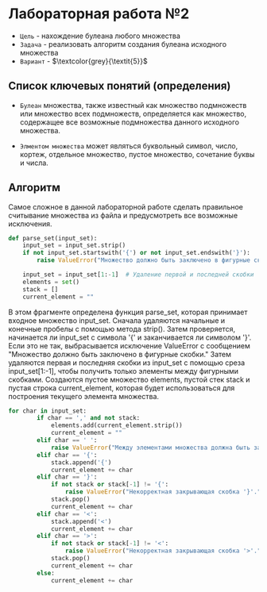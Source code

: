 # Лабораторная работа №2
- `Цель` - нахождение булеана любого множества
- `Задача` - реализовать алгоритм создания булеана исходного множества
- `Вариант` - $\textcolor{grey}{\textit{5}}$
## Список ключевых понятий (определения)
- `Булеан` множества, также известный как множество подмножеств или множество всех подмножеств, определяется как множество, содержащее все возможные подмножества данного исходного множества.

- `Элментом множества` может являться буквольный символ, число, кортеж, отдельное множество, пустое множество, сочетание буквы и числа.
## Алгоритм 
Самое сложное в данной лабораторной работе сделать правильное считывание множества из файла и предусмотреть все возможные исключения. 
```python
def parse_set(input_set):
    input_set = input_set.strip()
    if not input_set.startswith('{') or not input_set.endswith('}'):
        raise ValueError("Множество должно быть заключено в фигурные скобки.")

    input_set = input_set[1:-1]  # Удаление первой и последней скобки
    elements = set()
    stack = []
    current_element = ""
```
В этом фрагменте определена функция parse_set, которая принимает входное множество input_set. Сначала удаляются начальные и конечные пробелы с помощью метода strip(). Затем проверяется, начинается ли input_set с символа '{' и заканчивается ли символом '}'. Если это не так, выбрасывается исключение ValueError с сообщением "Множество должно быть заключено в фигурные скобки." Затем удаляются первая и последняя скобки из input_set с помощью среза input_set[1:-1], чтобы получить только элементы между фигурными скобками. Создаются пустое множество elements, пустой стек stack и пустая строка current_element, которая будет использоваться для построения текущего элемента множества.
```python
for char in input_set:
        if char == ',' and not stack:
            elements.add(current_element.strip())
            current_element = ""
        elif char == ' ':
            raise ValueError("Между элементами множества должна быть запятая.")
        elif char == '{':
            stack.append('{')
            current_element += char
        elif char == '}':
            if not stack or stack[-1] != '{':
                raise ValueError("Некорректная закрывающая скобка '}'.")
            stack.pop()
            current_element += char
        elif char == '<':
            stack.append('<')
            current_element += char
        elif char == '>':
            if not stack or stack[-1] != '<':
                raise ValueError("Некорректная закрывающая скобка '>'.")
            stack.pop()
            current_element += char
        else:
            current_element += char
```
